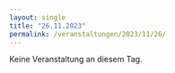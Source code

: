 ```yaml
---
layout: single
title: "26.11.2023"
permalink: /veranstaltungen/2023/11/26/
---
```


Keine Veranstaltung an diesem Tag.
